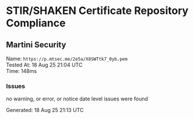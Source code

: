# STIR/SHAKEN Certificate Repository Compliance

## Martini Security

Name: `https://p.mtsec.me/2e5a/X8SWTtk7_0yb.pem`\
Tested At: 18 Aug 25 21:04 UTC\
Time: 148ms

### Issues

no warning, or error, or notice date level issues were found

Generated: 18 Aug 25 21:13 UTC